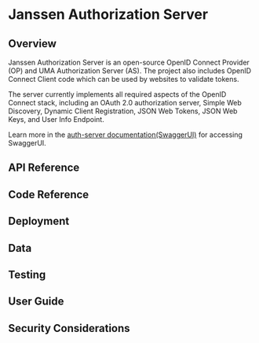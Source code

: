 # Janssen Authorization Server

<!--
1. Architecture / Feature Overview: A high level overview of what the component is supposed to do and how it works.
1. API Reference: An [OpenAPI](https://swagger.io/specification/) document which can be viewed with [SwaggerUI](https://swagger.io/tools/swagger-ui/)
1. Code Reference: These are auto-generated docs that are extracted from the code, for example, Javadocs.
1. Deployment Reference: Instructions on how to properly deploy this component. Included are what persistence, caching, file system, network (e.g. port), compute or other system requirements are needed to make it run.
1. Data Reference: If the component needs a database or cache, an overview of the required schema or information tree.
1. Developer Reference: Want to help develop this component? This reference will tell you how to build, setup your IDE, align with best practices, and other things you'll need to know to join the team.
1. Test Reference: How to run unit tests, integration tests, performance tests, or any other kind of tests to make sure this component is running properly.
1. User guide: How to use the software? This can be administration tasks or end user functionality.
1. Security Considerations: What you need to know to operate the component securely, including best practices.
-->

## Overview
Janssen Authorization Server is an open-source OpenID Connect Provider (OP) and UMA Authorization Server (AS). The project also includes OpenID Connect Client code which can be used by websites to validate tokens.

The server currently implements all required aspects of the OpenID Connect stack, including an OAuth 2.0 authorization server, Simple Web Discovery, Dynamic Client Registration, JSON Web Tokens, JSON Web Keys, and User Info Endpoint.

Learn more in the [auth-server documentation(SwaggerUI)](https://raw.githubusercontent.com/GluuFederation/oxAuth/master/docs/oxAuthSwagger.yaml) for accessing SwaggerUI. 
## API Reference

## Code Reference

## Deployment

## Data

## Testing

## User Guide

## Security Considerations
